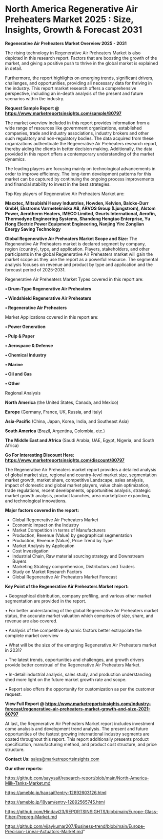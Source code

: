 # North America Regenerative Air Preheaters Market 2025 : Size, Insights, Growth & Forecast 2031

<Strong> Regenerative Air Preheaters Market Overview 2025 - 2031</strong>

The rising technology in Regenerative Air Preheaters Market is also depicted in this research report. Factors that are boosting the growth of the market, and giving a positive push to thrive in the global market is explained in detail.

Furthermore, the report highlights on emerging trends, significant drivers, challenges, and opportunities, providing all necessary data for thriving in the industry. This report market research offers a comprehensive perspective, including an in-depth analysis of the present and future scenarios within the industry.

<strong>Request Sample Report @ <a href=https://www.marketreportsinsights.com/sample/80797>https://www.marketreportsinsights.com/sample/80797</a></strong>

The market overview included in this report provides information from a wide range of resources like government organizations, established companies, trade and industry associations, industry brokers and other such regulatory and non-regulatory bodies. The data acquired from these organizations authenticate the Regenerative Air Preheaters research report, thereby aiding the clients in better decision making. Additionally, the data provided in this report offers a contemporary understanding of the market dynamics.

The leading players are focusing mainly on technological advancements in order to improve efficiency. The long-term development patterns for this market can be captured by continuing the ongoing process improvements and financial stability to invest in the best strategies.

Top Key players of Regenerative Air Preheaters Market are:

<strong>Maxxtec, Mitsubishi Heavy Industries, Howden, Kelvion, Balcke-Durr GmbH, Ekstroms Varmetekniska AB, ARVOS Group (Ljungstrom), Alstom Power, Aerotherm Heaters, IMECO Limited, Geurts International, Aerofin, Thermodyne Engineering Systems, Shandong Hengtao Enterprise, Yu Hong Electric Power Equipment Engineering, Nanjing Yire Zonglian Energy Saving Technology</strong>

<strong><b>Global Regenerative Air Preheaters Market Scope and Size:</b></strong>
The Regenerative Air Preheaters market is declared segment by company, region (country), type, and application. Players, stakeholders, and other participants in the global Regenerative Air Preheaters market will gain the market scope as they use the report as a powerful resource. The segmental analysis focuses on revenue and product by type and application and the forecast period of 2025-2031.

Regenerative Air Preheaters Market Types covered in this report are:

<strong>• Drum-Type Regenerative Air Preheaters

• Windshield Regenerative Air Preheaters

• Regenerative Air Preheaters</strong>

Market Applications covered in this report are:

<strong>• Power Generation

• Pulp & Paper

• Aerospace & Defense

• Chemical Industry

• Marine

• Oil and Gas

• Other</strong> 

Regional Analysis

<strong>North America</strong> (the United States, Canada, and Mexico)

<strong>Europe</strong> (Germany, France, UK, Russia, and Italy)

<strong>Asia-Pacific</strong> (China, Japan, Korea, India, and Southeast Asia)

<strong>South America</strong> (Brazil, Argentina, Colombia, etc.)

<strong>The Middle East and Africa</strong> (Saudi Arabia, UAE, Egypt, Nigeria, and South Africa)

<strong>Go For Interesting Discount Here: <a href=https://www.marketreportsinsights.com/discount/80797>https://www.marketreportsinsights.com/discount/80797</a></strong>

The Regenerative Air Preheaters market report provides a detailed analysis of global market size, regional and country-level market size, segmentation market growth, market share, competitive Landscape, sales analysis, impact of domestic and global market players, value chain optimization, trade regulations, recent developments, opportunities analysis, strategic market growth analysis, product launches, area marketplace expanding, and technological innovations.

<strong><b>Major factors covered in the report:</b></strong>
<ul>
  <li>Global Regenerative Air Preheaters Market </li>
  <li>Economic Impact on the Industry</li>
  <li>Market Competition in terms of Manufacturers</li>
  <li>Production, Revenue (Value) by geographical segmentation</li>
  <li>Production, Revenue (Value), Price Trend by Type</li>
  <li>Market Analysis by Application</li>
  <li>Cost Investigation</li>
  <li>Industrial Chain, Raw material sourcing strategy and Downstream Buyers</li>
  <li>Marketing Strategy comprehension, Distributors and Traders</li>
  <li>Study on Market Research Factors</li>
  <li>Global Regenerative Air Preheaters Market Forecast</li>
</ul>

<strong><b>Key Point of the Regenerative Air Preheaters Market report:</b></strong>

• Geographical distribution, company profiling, and various other market segmentation are provided in the report.

• For better understanding of the global Regenerative Air Preheaters market status, the accurate market valuation which comprises of size, share, and revenue are also covered.

• Analysis of the competitive dynamic factors better extrapolate the complete market overview

• What will be the size of the emerging Regenerative Air Preheaters market in 2031?

• The latest trends, opportunities and challenges, and growth drivers provide better construal of the Regenerative Air Preheaters Market.

• In-detail industrial analysis, sales study, and production understanding shed more light on the future market growth rate and scope.

• Report also offers the opportunity for customization as per the customer request.

<strong><b>View Full Report @ <a href=https://www.marketreportsinsights.com/industry-forecast/regenerative-air-preheaters-market-growth-and-size-2021-80797>https://www.marketreportsinsights.com/industry-forecast/regenerative-air-preheaters-market-growth-and-size-2021-80797</a></b></strong>


At last, the Regenerative Air Preheaters Market report includes investment come analysis and development trend analysis. The present and future opportunities of the fastest growing international industry segments are coated throughout this report. This report additionally presents product specification, manufacturing method, and product cost structure, and price structure.

<strong>Contact Us:</strong>
sales@marketreportsinsights.com

<strong>Our other reports:</strong>

<a href=https://github.com/sayysaif/research-report/blob/main/North-America-Milk-Tanks-Market.md>https://github.com/sayysaif/research-report/blob/main/North-America-Milk-Tanks-Market.md</a>

<a href=https://ameblo.jp/haqsaif/entry-12892603126.html>https://ameblo.jp/haqsaif/entry-12892603126.html</a>

<a href=https://ameblo.jp/18yam/entry-12892565745.html>https://ameblo.jp/18yam/entry-12892565745.html</a>

<a href=https://github.com/Hindavi23/REPORTSINSIGHTS/blob/main/Europe-Glass-Fiber-Prepreg-Market.md>https://github.com/Hindavi23/REPORTSINSIGHTS/blob/main/Europe-Glass-Fiber-Prepreg-Market.md</a>

<a href=https://github.com/vijaykumar207/Business-trend/blob/main/Europe-Precision-Linear-Actuators-Market.md>https://github.com/vijaykumar207/Business-trend/blob/main/Europe-Precision-Linear-Actuators-Market.md</a>"
